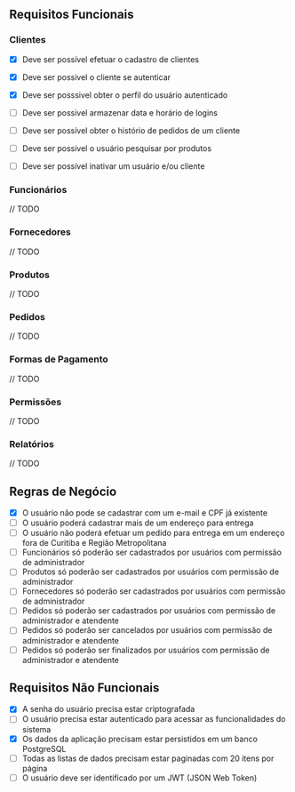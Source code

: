 ## Requisitos Funcionais

### Clientes

- [x] Deve ser possível efetuar o cadastro de clientes  
- [x] Deve ser possivel o cliente se autenticar
- [x] Deve ser posssivel obter o perfil do usuário autenticado
- [ ] Deve ser possivel armazenar data e horário de logins
- [ ] Deve ser possível obter o histório de pedidos de um cliente
- [ ] Deve ser possivel o usuário pesquisar por produtos
- [ ] Deve ser possível inativar um usuário e/ou cliente


### Funcionários

// TODO

### Fornecedores

// TODO

### Produtos

// TODO

### Pedidos

// TODO

### Formas de Pagamento

// TODO

### Permissões

// TODO

### Relatórios	

// TODO

## Regras de Negócio

- [x] O usuário não pode se cadastrar com um e-mail e CPF já existente
- [ ] O usuário poderá cadastrar mais de um endereço para entrega
- [ ] O usuário não poderá efetuar um pedido para entrega em um endereço fora de Curitiba e Região Metropolitana
- [ ] Funcionários só poderão ser cadastrados por usuários com permissão de administrador
- [ ] Produtos só poderão ser cadastrados por usuários com permissão de administrador
- [ ] Fornecedores só poderão ser cadastrados por usuários com permissão de administrador
- [ ] Pedidos só poderão ser cadastrados por usuários com permissão de administrador e atendente
- [ ] Pedidos só poderão ser cancelados por usuários com permissão de administrador e atendente
- [ ] Pedidos só poderão ser finalizados por usuários com permissão de administrador e atendente

## Requisitos Não Funcionais

- [x] A senha do usuário precisa estar criptografada
- [ ] O usuário precisa estar autenticado para acessar as funcionalidades do sistema
- [x] Os dados da aplicação precisam estar persistidos em um banco PostgreSQL
- [ ] Todas as listas de dados precisam estar paginadas com 20 itens por página
- [ ] O usuário deve ser identificado por um JWT (JSON Web Token)